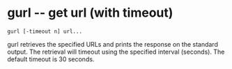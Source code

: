 # gurl -- get url (with timeout)

```
gurl [-timeout n] url...
```

gurl retrieves the specified URLs and prints the response on the standard output.
The retrieval will timeout using the specified interval (seconds). 
The default timeout is 30 seconds.